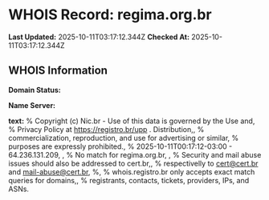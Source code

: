 # WHOIS Record: regima.org.br

**Last Updated:** 2025-10-11T03:17:12.344Z
**Checked At:** 2025-10-11T03:17:12.344Z

## WHOIS Information

**Domain Status:** 

**Name Server:** 

**text:** % Copyright (c) Nic.br - Use of this data is governed by the Use and, % Privacy Policy at https://registro.br/upp . Distribution,, % commercialization, reproduction, and use for advertising or similar, % purposes are expressly prohibited., % 2025-10-11T00:17:12-03:00 - 64.236.131.209, , % No match for regima.org.br, , % Security and mail abuse issues should also be addressed to cert.br,, % respectivelly to cert@cert.br and mail-abuse@cert.br, %, % whois.registro.br only accepts exact match queries for domains,, % registrants, contacts, tickets, providers, IPs, and ASNs.

